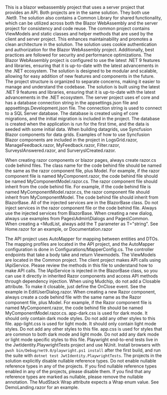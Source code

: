 This is a blazor webassembly project that uses a server project that provides an API. 
Both projects are in the same solution. They both use .Net9.
The solution also contains a Common Library for shared functionality, which can be utilized across both the Blazor WebAssembly and the server project for consistency and code reuse.
The common project contains ViewModels and static classes and helper methods that are used by the client and server project. This enhances maintainability and promotes a clean architecture in the solution.
The solution uses cookie authentication and authorization for the Blazor WebAssembly project. Additionally, best practices are followed for security and performance optimizations.
The Blazor WebAssembly project is configured to use the latest .NET 9 features and libraries, ensuring that it is up-to-date with the latest advancements in the .NET ecosystem.
The solution is designed to be modular and scalable, allowing for easy addition of new features and components in the future.
The project structure is organized to separate concerns, making it easier to manage and understand the codebase.
The solution is built using the latest .NET 9 features and libraries, ensuring that it is up-to-date with the latest advancements in the .NET ecosystem.
The server project uses ef core and has a database connection string in the appsettings.json file and appsettings.Development.json file. The connection string is used to connect to a SQL Server database.
The database is created using ef core migrations, and the initial migration is included in the project. The database is created when the application is run for the first time, and the data is seeded with some initial data.
When building datagrids, use Syncfusion Blazor components for data grids. Examples of how to use Syncfusion Blazor components are included in the project in LogsGrid.razor, ManageFeedback.razor, MyFeedback.razor, Filter.razor, SurveysIAnswered.razor, and SurverysICreated.razor.

When creating razor components or blazor pages, always create razor.cs code behind files.
The class name for the code behind file should be named the same as the razor component file, plus Model. For example, if the razor component file is named MyComponent.razor, the code behind file should be named MyComponentModel.razor.cs.
The razor component file should inherit from the code behind file. For example, if the code behind file is named MyComponentModel.razor.cs, the razor component file should inherit from MyComponentModel.
The code behind file should inherit from BlazorBase. All of the injected services are in the BlazorBase class. Do not inject services in the razor component file or the code behind file. Always use the injected services from BlazorBase.
When creating a new dialog, always use examples from Pages\Admin\Dialogs and Pages\Common.
When creating a <MudList, always add the T parameter as T="string". See Home.razor for an example, or Documentation.razor

The API project uses AutoMapper for mapping between entities and DTOs. The mapping profiles are located in the API project, and the AutoMapper configuration is done in Configurations/MapperConfig.cs.
The controller endpoints that take a body take and return Viewmodels. The ViewModels are located in the Common project.
The client project makes API calls using IApiService. Please review the methods in this file to understand how to make API calls. The IApiService is injected in the BlazorBase class, so you can use it directly in inherited Razor components and access API methods through dependency injection.
When using Mudchip, do not add a Closable attribute. To make it closable, just define the OnClose event. See the example in EditUserDialog.razor.
When creating a new Razor component, always create a code behind file with the same name as the Razor component file, plus Model. For example, if the Razor component file is named MyComponent.razor, the code behind file should be named MyComponentModel.razor.cs.
app-dark.css is used for dark mode. It should only contain dark mode styles. Do not add any other styles to this file.
app-light.css is used for light mode. It should only contain light mode styles. Do not add any other styles to this file.
app.css is used for styles that are common to both dark mode and light mode. Do not add any dark mode or light mode specific styles to this file.
Playwright end-to-end tests live in the JwtIdentity.PlaywrightTests project and use NUnit. Install browsers with `pwsh bin/Debug/net9.0/playwright.ps1 install` after the first build, and run the suite with `dotnet test JwtIdentity.PlaywrightTests`.
The projects in the solution explicitly disable nullable reference types. Do not enable nullable reference types in any of the projects. If you find nullable reference types enabled in any of the projects, please disable them. If you find that any reference types are marked as nullable, please remove the nullable annotation.
The MudStack Wrap attribute expects a Wrap enum value. See DemoLanding.razor for an example.